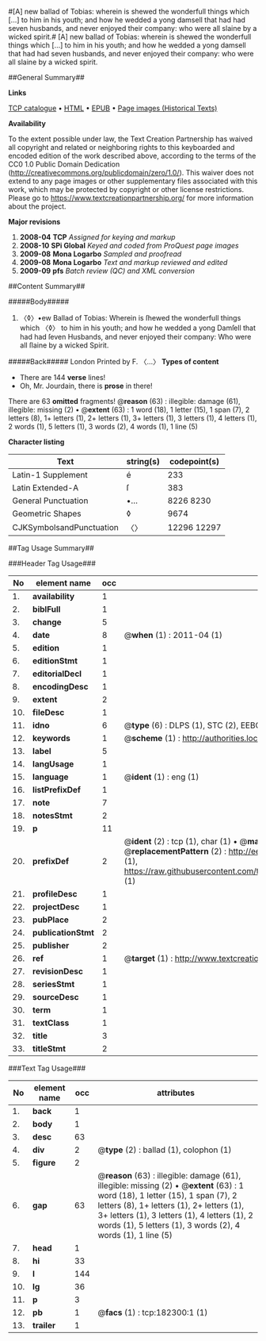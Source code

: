 #[A] new ballad of Tobias: wherein is shewed the wonderfull things which [...] to him in his youth; and how he wedded a yong damsell that had had seven husbands, and never enjoyed their company: who were all slaine by a wicked spirit.#
[A] new ballad of Tobias: wherein is shewed the wonderfull things which [...] to him in his youth; and how he wedded a yong damsell that had had seven husbands, and never enjoyed their company: who were all slaine by a wicked spirit.

##General Summary##

**Links**

[TCP catalogue](http://www.ota.ox.ac.uk/tcp/)  • 
[HTML](http://tei.it.ox.ac.uk/tcp/Texts-HTML/free/B04/B04548.html)  • 
[EPUB](http://tei.it.ox.ac.uk/tcp/Texts-EPUB/free/B04/B04548.epub) • 
[Page images (Historical Texts)](https://historicaltexts.jisc.ac.uk/eebo-99887576e)

**Availability**

To the extent possible under law, the Text Creation Partnership has waived all copyright and related or neighboring rights to this keyboarded and encoded edition of the work described above, according to the terms of the CC0 1.0 Public Domain Dedication (http://creativecommons.org/publicdomain/zero/1.0/). This waiver does not extend to any page images or other supplementary files associated with this work, which may be protected by copyright or other license restrictions. Please go to https://www.textcreationpartnership.org/ for more information about the project.

**Major revisions**

1. __2008-04__ __TCP__ *Assigned for keying and markup*
1. __2008-10__ __SPi Global__ *Keyed and coded from ProQuest page images*
1. __2009-08__ __Mona Logarbo__ *Sampled and proofread*
1. __2009-08__ __Mona Logarbo__ *Text and markup reviewed and edited*
1. __2009-09__ __pfs__ *Batch review (QC) and XML conversion*

##Content Summary##

#####Body#####

1. 〈◊〉•ew Ballad of Tobias: Wherein is ſhewed the wonderfull things which 〈◊〉 to him in his youth; and how he wedded a yong Damſell that had had ſeven Husbands, and never enjoyed their company: Who were all ſlaine by a wicked Spirit.

#####Back#####
London Printed by F. 〈…〉
**Types of content**

  * There are 144 **verse** lines!
  * Oh, Mr. Jourdain, there is **prose** in there!

There are 63 **omitted** fragments! 
 @__reason__ (63) : illegible: damage (61), illegible: missing (2)  •  @__extent__ (63) : 1 word (18), 1 letter (15), 1 span (7), 2 letters (8), 1+ letters (1), 2+ letters (1), 3+ letters (1), 3 letters (1), 4 letters (1), 2 words (1), 5 letters (1), 3 words (2), 4 words (1), 1 line (5)

**Character listing**


|Text|string(s)|codepoint(s)|
|---|---|---|
|Latin-1 Supplement|é|233|
|Latin Extended-A|ſ|383|
|General Punctuation|•…|8226 8230|
|Geometric Shapes|◊|9674|
|CJKSymbolsandPunctuation|〈〉|12296 12297|

##Tag Usage Summary##

###Header Tag Usage###

|No|element name|occ|attributes|
|---|---|---|---|
|1.|__availability__|1||
|2.|__biblFull__|1||
|3.|__change__|5||
|4.|__date__|8| @__when__ (1) : 2011-04 (1)|
|5.|__edition__|1||
|6.|__editionStmt__|1||
|7.|__editorialDecl__|1||
|8.|__encodingDesc__|1||
|9.|__extent__|2||
|10.|__fileDesc__|1||
|11.|__idno__|6| @__type__ (6) : DLPS (1), STC (2), EEBO-CITATION (1), PROQUEST (1), VID (1)|
|12.|__keywords__|1| @__scheme__ (1) : http://authorities.loc.gov/ (1)|
|13.|__label__|5||
|14.|__langUsage__|1||
|15.|__language__|1| @__ident__ (1) : eng (1)|
|16.|__listPrefixDef__|1||
|17.|__note__|7||
|18.|__notesStmt__|2||
|19.|__p__|11||
|20.|__prefixDef__|2| @__ident__ (2) : tcp (1), char (1)  •  @__matchPattern__ (2) : ([0-9\-]+):([0-9IVX]+) (1), (.+) (1)  •  @__replacementPattern__ (2) : http://eebo.chadwyck.com/downloadtiff?vid=$1&page=$2 (1), https://raw.githubusercontent.com/textcreationpartnership/Texts/master/tcpchars.xml#$1 (1)|
|21.|__profileDesc__|1||
|22.|__projectDesc__|1||
|23.|__pubPlace__|2||
|24.|__publicationStmt__|2||
|25.|__publisher__|2||
|26.|__ref__|1| @__target__ (1) : http://www.textcreationpartnership.org/docs/. (1)|
|27.|__revisionDesc__|1||
|28.|__seriesStmt__|1||
|29.|__sourceDesc__|1||
|30.|__term__|1||
|31.|__textClass__|1||
|32.|__title__|3||
|33.|__titleStmt__|2||


###Text Tag Usage###

|No|element name|occ|attributes|
|---|---|---|---|
|1.|__back__|1||
|2.|__body__|1||
|3.|__desc__|63||
|4.|__div__|2| @__type__ (2) : ballad (1), colophon (1)|
|5.|__figure__|2||
|6.|__gap__|63| @__reason__ (63) : illegible: damage (61), illegible: missing (2)  •  @__extent__ (63) : 1 word (18), 1 letter (15), 1 span (7), 2 letters (8), 1+ letters (1), 2+ letters (1), 3+ letters (1), 3 letters (1), 4 letters (1), 2 words (1), 5 letters (1), 3 words (2), 4 words (1), 1 line (5)|
|7.|__head__|1||
|8.|__hi__|33||
|9.|__l__|144||
|10.|__lg__|36||
|11.|__p__|3||
|12.|__pb__|1| @__facs__ (1) : tcp:182300:1 (1)|
|13.|__trailer__|1||
